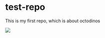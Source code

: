 # test-repo

This is my first repo, which is about octodinos

![](https://octodex.github.com/images/mcefeeline.jpg)
